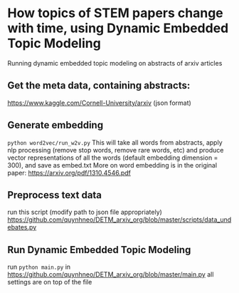 # How topics of STEM papers change with time, using Dynamic Embedded Topic Modeling 
Running dynamic embedded topic modeling on abstracts of arxiv articles

## Get the meta data, containing abstracts: 
https://www.kaggle.com/Cornell-University/arxiv (json format)

## Generate embedding 
`python word2vec/run_w2v.py`
This will take all words from abstracts, apply nlp processing (remove stop words, remove rare words, etc) and produce vector representations of all the words (default embedding dimension = 300), and save as embed.txt
More on word embedding is in the original paper: https://arxiv.org/pdf/1310.4546.pdf

## Preprocess text data 
run this script (modify path to json file appropriately)
https://github.com/quynhneo/DETM_arxiv_org/blob/master/scripts/data_undebates.py

## Run Dynamic Embedded Topic Modeling 
run `python main.py` in https://github.com/quynhneo/DETM_arxiv_org/blob/master/main.py
all settings are on top of the file 
